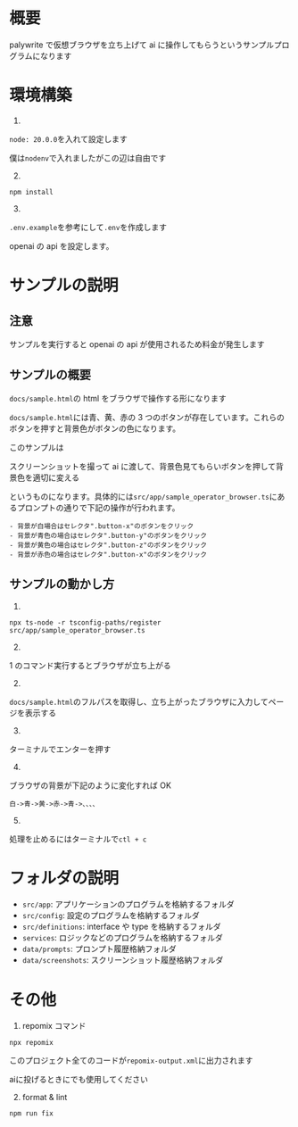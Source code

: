 # 概要

palywrite で仮想ブラウザを立ち上げて ai に操作してもらうというサンプルプログラムになります

# 環境構築

1.

`node: 20.0.0`を入れて設定します

僕は`nodenv`で入れましたがこの辺は自由です

2.

```
npm install
```

3.

`.env.example`を参考にして`.env`を作成します

openai の api を設定します。

# サンプルの説明

## 注意

サンプルを実行すると openai の api が使用されるため料金が発生します

## サンプルの概要

`docs/sample.html`の html をブラウザで操作する形になります

`docs/sample.html`には青、黄、赤の 3 つのボタンが存在しています。これらのボタンを押すと背景色がボタンの色になります。

このサンプルは

スクリーンショットを撮って ai に渡して、背景色見てもらいボタンを押して背景色を適切に変える

というものになります。具体的には`src/app/sample_operator_browser.ts`にあるプロンプトの通りで下記の操作が行われます。

```
- 背景が白場合はセレクタ".button-x"のボタンをクリック
- 背景が青色の場合はセレクタ".button-y"のボタンをクリック
- 背景が黄色の場合はセレクタ".button-z"のボタンをクリック
- 背景が赤色の場合はセレクタ".button-x"のボタンをクリック
```

## サンプルの動かし方

1.

```
npx ts-node -r tsconfig-paths/register src/app/sample_operator_browser.ts
```

2.

1 のコマンド実行するとブラウザが立ち上がる

2.

`docs/sample.html`のフルパスを取得し、立ち上がったブラウザに入力してページを表示する

3.

ターミナルでエンターを押す

4.

ブラウザの背景が下記のように変化すれば OK

```
白->青->黄->赤->青->、、、、
```

5.

処理を止めるにはターミナルで`ctl + c`

# フォルダの説明

- `src/app`: アプリケーションのプログラムを格納するフォルダ
- `src/config`: 設定のプログラムを格納するフォルダ
- `src/definitions`: interface や type を格納するフォルダ
- `services`: ロジックなどのプログラムを格納するフォルダ
- `data/prompts`: プロンプト履歴格納フォルダ
- `data/screenshots`: スクリーンショット履歴格納フォルダ

# その他

1. repomix コマンド

```
npx repomix
```

このプロジェクト全てのコードが`repomix-output.xml`に出力されます

aiに投げるときにでも使用してください

2. format & lint

```
npm run fix
```
